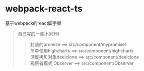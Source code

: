 # webpack-react-ts
基于webpack的react脚手架
>自己写的一些小<kbd>DEMO</kbd>
>> 封装的promise ==> src/component/mypromise1  
>> 简单使用highcharts ==> src/component/highcharts  
>> 深度拷贝对象deelclone ==> src/component/deelclone  
>> 观察者模式 Observer ==> src/component/Observer

